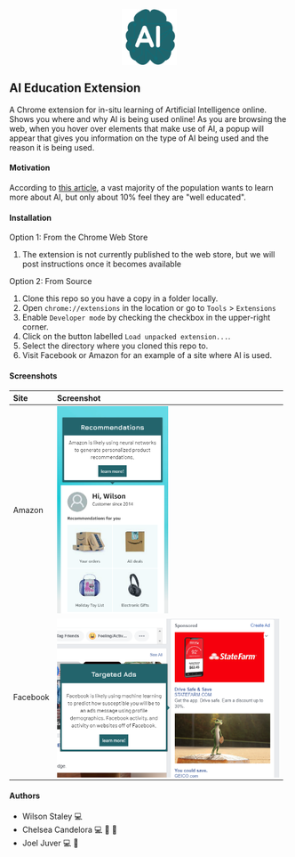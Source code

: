 <img src="public/images/iconChrome.png" alt="logo" width="100" style="display:block;margin-left:auto;margin-right:auto;"/>

## AI Education Extension
A Chrome extension for in-situ learning of Artificial Intelligence online.  Shows you where and why AI is being used online!  As you are browsing the web, when you hover over elements that make use of AI, a popup will appear that gives you information on the type of AI being used and the reason it is being used.

#### Motivation
According to [this article](https://foundation.mozilla.org/en/blog/we-asked-people-around-the-world-how-they-feel-about-artificial-intelligence-heres-what-we-learned/), a vast majority of the population wants to learn more about AI, but only about 10% feel they are "well educated".

#### Installation
Option 1: From the Chrome Web Store
1. The extension is not currently published to the web store, but we will post instructions once it becomes available

Option 2: From Source
1. Clone this repo so you have a copy in a folder locally.
1. Open `chrome://extensions` in the location or go to `Tools` > `Extensions`
1. Enable `Developer mode` by checking the checkbox in the upper-right corner.
1. Click on the button labelled `Load unpacked extension...`.
1. Select the directory where you cloned this repo to.
1. Visit Facebook or Amazon for an example of a site where AI is used.

#### Screenshots
| Site | Screenshot     |
| :------------- | :------------- |
| Amazon       | <img src="public/images/screenshot2.png" alt="logo" width="200" style="display:block;margin-right:auto;"/>       |
| Facebook | <img src="public/images/screenshot1.png" alt="logo" width="400" style="display:block;margin-right:auto; margin-top: 5px;"/> |



#### Authors
- Wilson Staley 💻
- Chelsea Candelora 💻 🎨 📰 
- Joel Juver 💻 🎨